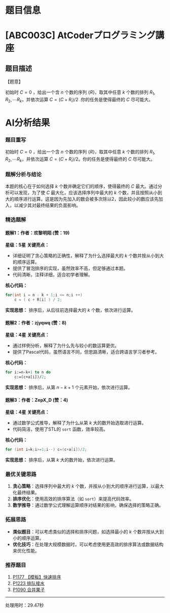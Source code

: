 # 题目信息

# [ABC003C] AtCoderプログラミング講座

## 题目描述

【题意】

初始时 $C=0$ ，给出一个含 $n$ 个数的序列 $\{R\}$，取其中任意 $k$ 个数的排列 $R_1,R_2,\cdots R_k$，并依次运算 $C=(C+R_i)/2$ .你的任务是使得最终的 $C$ 尽可能大。

# AI分析结果

### 题目重写
初始时 $C=0$ ，给出一个含 $n$ 个数的序列 $\{R\}$，取其中任意 $k$ 个数的排列 $R_1,R_2,\cdots R_k$，并依次运算 $C=(C+R_i)/2$。你的任务是使得最终的 $C$ 尽可能大。

### 题解分析与结论
本题的核心在于如何选择 $k$ 个数并确定它们的顺序，使得最终的 $C$ 最大。通过分析可以发现，为了使 $C$ 最大化，应该选择序列中最大的 $k$ 个数，并且按照从小到大的顺序进行运算。这是因为先加入的数会被多次除以2，因此较小的数应该先加入，以减少其对最终结果的负面影响。

### 精选题解

#### 题解1：作者：欢黎明陌 (赞：19)
**星级：5星**
**关键亮点：**
- 详细证明了贪心策略的正确性，解释了为什么选择最大的 $k$ 个数并按从小到大的顺序运算。
- 提供了冒泡排序的实现，虽然效率不高，但足够通过本题。
- 代码清晰，注释详细，适合初学者理解。

**核心代码：**
```cpp
for(int i = n - k + 1;i <= n;i ++) 
    c = ( c + R[i] ) / 2;
```
**实现思想：** 排序后，从后往前选择最大的 $k$ 个数，依次进行运算。

#### 题解2：作者：zjyqwq (赞：8)
**星级：4星**
**关键亮点：**
- 通过样例分析，解释了为什么先与较小的数运算更优。
- 提供了Pascal代码，虽然语言不同，但思路清晰，适合跨语言学习者参考。

**核心代码：**
```pascal
for i:=n-k+1 to n do
    c:=(c+a[i])/2;
```
**实现思想：** 排序后，从第 $n-k+1$ 个元素开始，依次进行运算。

#### 题解3：作者：ZepX_D (赞：4)
**星级：4星**
**关键亮点：**
- 通过数学公式推导，解释了为什么从第 $k$ 大的数开始选取进行运算。
- 代码简洁，使用了STL的 `sort` 函数，效率较高。

**核心代码：**
```cpp
for (int i=k;i>=1;i--) c=(c+a[i])/2;
```
**实现思想：** 排序后，从第 $k$ 大的数开始，依次进行运算。

### 最优关键思路
1. **贪心策略**：选择序列中最大的 $k$ 个数，并按从小到大的顺序进行运算，以最大化最终结果。
2. **排序优化**：使用高效的排序算法（如 `sort`）来提高代码效率。
3. **数学推导**：通过数学公式理解运算顺序对结果的影响，确保选择的策略正确。

### 拓展思路
- **类似题目**：可以考虑类似的选择和排序问题，如选择最小的 $k$ 个数并按从大到小的顺序运算。
- **优化技巧**：在处理大规模数据时，可以考虑使用更高效的排序算法或数据结构来优化性能。

### 推荐题目
1. [P1177 【模板】快速排序](https://www.luogu.com.cn/problem/P1177)
2. [P1223 排队接水](https://www.luogu.com.cn/problem/P1223)
3. [P1090 合并果子](https://www.luogu.com.cn/problem/P1090)

---
处理用时：29.47秒